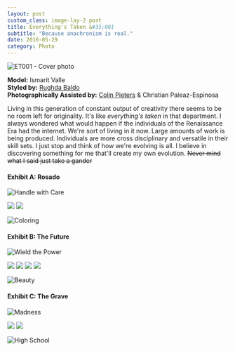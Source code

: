 ```yaml
---
layout: post
custom_class: image-lay-2 post
title: Everything's Taken &#35;001
subtitle: "Because anachronism is real."
date: 2016-05-29
category: Photo
---
```


![ET001 - Cover photo](https://c4.staticflickr.com/9/8862/27682138403_e3e13fc3bc_b.jpg)

__Model:__ Ismarit Valle 
<br>
__Styled by:__ <a href="http://the-slacktivist.net/">Rughda Baldo</a>
<br>
__Photographically Assisted by:__ <a href="http://www.colinpieters.com/">Colin Pieters</a> & Christian Paleaz-Espinosa

Living in this generation of constant output of creativity there seems to be no room left for originality. It's like *everything's taken* in that department. I always wondered what would happen if the individuals of the Renaissance Era had the internet. We're sort of living in it now. Large amounts of work is being produced. Individuals are more cross disciplinary and versatile in their skill sets. I just stop and think of how we're evolving is all. I believe in discovering something for me that'll create my own evolution. ~~Never mind what I said just take a gander~~


#### Exhibit A: Rosado

![Handle with Care](https://c5.staticflickr.com/9/8723/28193939012_43eeb49a17_b.jpg)

<img class="col-sm-6 post-a" src="https://c1.staticflickr.com/8/7788/28016563120_1a72a046e5_b.jpg">

<img class="col-sm-6 post-b" src="https://c1.staticflickr.com/9/8657/28193937952_2a81eaea50_b.jpg">

![Coloring](https://c5.staticflickr.com/9/8639/28016566700_d283f281c2_b.jpg)

#### Exhibit B: The Future

![Wield the Power](https://c8.staticflickr.com/9/8571/28219899951_1b629bd039_b.jpg)

<img class="col-sm-6 post-a" src="https://c4.staticflickr.com/9/8679/27682848203_b0037ba55b_b.jpg">

<img class="col-sm-6 post-b" src="https://c1.staticflickr.com/9/8630/28017088280_d860247e0f_b.jpg">

<img class="col-sm-6 post-a" src="https://c6.staticflickr.com/8/7786/28220084901_7b58a82d96_b.jpg">

<img class="col-sm-6 post-b" src="https://c3.staticflickr.com/9/8647/28017088490_0a4e29b809_b.jpg">

![Beauty](https://c5.staticflickr.com/9/8857/28017087620_032706cbce_b.jpg)

#### Exhibit C: The Grave

![Madness](https://c3.staticflickr.com/9/8833/27682585034_e3aa0039dc_b.jpg)

<img class="col-sm-6 post-a" src="https://c5.staticflickr.com/8/7300/28194729212_32fe987e1e_b.jpg">

<img class="col-sm-6 post-b" src="https://c3.staticflickr.com/9/8819/28194685362_516741f7fb_b.jpg">

![High School](https://c4.staticflickr.com/9/8850/28220183291_455324a123_b.jpg)



